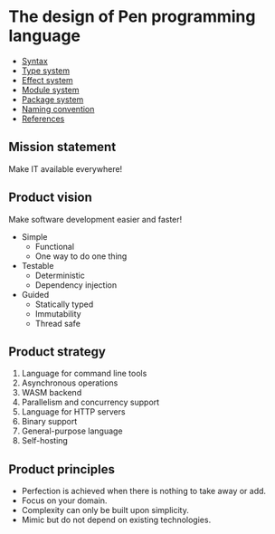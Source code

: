 # The design of Pen programming language

- [Syntax](syntax.md)
- [Type system](type_system.md)
- [Effect system](effect_system.md)
- [Module system](module_system.md)
- [Package system](package_system.md)
- [Naming convention](naming_convention.md)
- [References](https://github.com/raviqqe/language-design)

## Mission statement

Make IT available everywhere!

## Product vision

Make software development easier and faster!

- Simple
  - Functional
  - One way to do one thing
- Testable
  - Deterministic
  - Dependency injection
- Guided
  - Statically typed
  - Immutability
  - Thread safe

## Product strategy

1. Language for command line tools
1. Asynchronous operations
1. WASM backend
1. Parallelism and concurrency support
1. Language for HTTP servers
1. Binary support
1. General-purpose language
1. Self-hosting

## Product principles

- Perfection is achieved when there is nothing to take away or add.
- Focus on your domain.
- Complexity can only be built upon simplicity.
- Mimic but do not depend on existing technologies.
